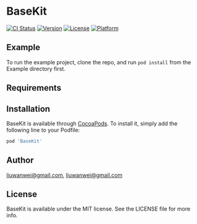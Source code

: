 # BaseKit

[![CI Status](https://img.shields.io/travis/liuwanwei@gmail.com/BaseKit.svg?style=flat)](https://travis-ci.org/liuwanwei@gmail.com/BaseKit)
[![Version](https://img.shields.io/cocoapods/v/BaseKit.svg?style=flat)](https://cocoapods.org/pods/BaseKit)
[![License](https://img.shields.io/cocoapods/l/BaseKit.svg?style=flat)](https://cocoapods.org/pods/BaseKit)
[![Platform](https://img.shields.io/cocoapods/p/BaseKit.svg?style=flat)](https://cocoapods.org/pods/BaseKit)

## Example

To run the example project, clone the repo, and run `pod install` from the Example directory first.

## Requirements

## Installation

BaseKit is available through [CocoaPods](https://cocoapods.org). To install
it, simply add the following line to your Podfile:

```ruby
pod 'BaseKit'
```

## Author

liuwanwei@gmail.com, liuwanwei@gmail.com

## License

BaseKit is available under the MIT license. See the LICENSE file for more info.
